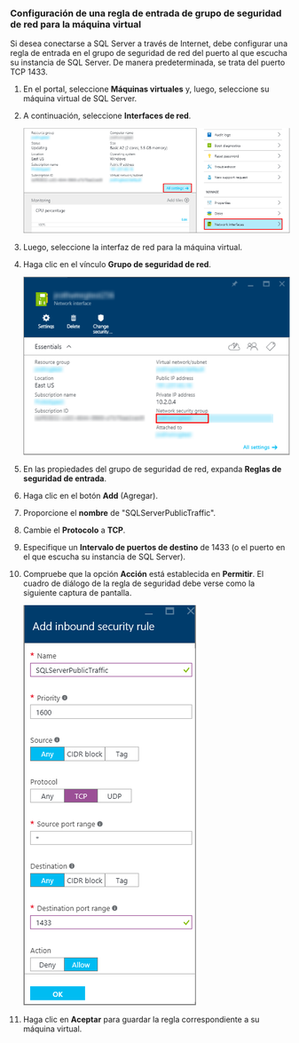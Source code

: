 ### Configuración de una regla de entrada de grupo de seguridad de red para la máquina virtual

Si desea conectarse a SQL Server a través de Internet, debe configurar una regla de entrada en el grupo de seguridad de red del puerto al que escucha su instancia de SQL Server. De manera predeterminada, se trata del puerto TCP 1433.

1. En el portal, seleccione **Máquinas virtuales** y, luego, seleccione su máquina virtual de SQL Server.

3. A continuación, seleccione **Interfaces de red**.

	![interfaz de red](./media/virtual-machines-sql-server-connection-steps/rm-network-interface.png)

4. Luego, seleccione la interfaz de red para la máquina virtual.

4. Haga clic en el vínculo **Grupo de seguridad de red**.

	![interfaz de red](./media/virtual-machines-sql-server-connection-steps/rm-network-security-group.png)

6. En las propiedades del grupo de seguridad de red, expanda **Reglas de seguridad de entrada**.

5. Haga clic en el botón **Add** (Agregar).

6. Proporcione el **nombre** de "SQLServerPublicTraffic".

7. Cambie el **Protocolo** a **TCP**.

8. Especifique un **Intervalo de puertos de destino** de 1433 (o el puerto en el que escucha su instancia de SQL Server).

9. Compruebe que la opción **Acción** está establecida en **Permitir**. El cuadro de diálogo de la regla de seguridad debe verse como la siguiente captura de pantalla.

	![regla de seguridad de red](./media/virtual-machines-sql-server-connection-steps/rm-network-security-rule.png)

9. Haga clic en **Aceptar** para guardar la regla correspondiente a su máquina virtual.

<!---HONumber=AcomDC_0629_2016-->